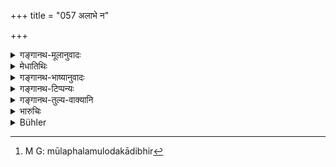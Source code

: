 +++
title = "057 अलाभे न"

+++

<details><summary>गङ्गानथ-मूलानुवादः</summary>

He shall not be sorry at not obtaining alms; nor shall he rejoice at obtaining it; he shall have only what suffices to sustain his life, and be free from all attachment to his accessories.—(57)
</details>

<details><summary>मेधातिथिः</summary>

ईदृशे काले यदि कुतश्चिन् न लभ्यते तदा **विषादश्** चित्तपरिखेदो न ग्रहीतव्यः । लाभालाभयोर् हर्षविषादौ न ग्राह्यौ । **प्राणयात्रिकी** प्राणधारणार्था **मात्रा** परिमाणं भैक्षस्य । अनेनैतद् दर्शयति । भैक्षासंभवे प्राणयात्रा फलमुलोदकादिभिर्[^१९] अप्य् अपरिगृहीतैः कर्तव्या । **मात्रा** पात्रदण्डादि, तत्र **सङ्गः** प्रयत्नेनोपार्जनम्, ततो **विनिर्गतो** निवृत्तः । अकाम इति यावत् ॥ ६.५७ ॥


[^१९]:
     M G: mūlaphalamulodakādibhir
</details>

<details><summary>गङ्गानथ-भाष्यानुवादः</summary>

If at the stated time he should fail to obtain food, he shall not be ‘*sorry*,’ dejected in mind. He shall not allow grief or joy to overtake him at failing or succeeding to obtain food.

‘*What suffices to sustain his life*.’—This indicates the quantity of food to be begged. What this implies is that in the event of his failing to obtain alms, he shall sustain his life by such fruits, roots and water as do not belong to another person.

‘*Accessories*’— vessels, staff and so forth;—‘*attachment to these*’—*i*. *e*., making special efforts to obtain them;—from this he should he ‘*free*’; that is he shall harbour no longings.—(57)
</details>

<details><summary>गङ्गानथ-टिप्पन्यः</summary>

‘*Mātrā*’—‘Implements, vessels, staff and so forth’ (Medhātithi,
Govindarāja and Kullūka);—‘portion, mouthful’ (Nārāyaṇa and Nandana).

This verse is quoted in *Aparārka*, (p. 963), which explains ‘*mātrā*’
as ‘*upakaraṇadravyam*, accessories’;—and in *Parāśaramādhava* (Ācāra,
p. 563), which explains ‘*mātrā*’ etymologically as ‘*mīyante iti*’, as
meaning ‘objects’; since he is free from attachment to all objects,
therefore he should be neither glad at getting them nor sorry at not
getting them.
</details>

<details><summary>गङ्गानथ-तुल्य-वाक्यानि</summary>

*Mahābhārata* (12.278.10).—‘He shall have only as much as would sustain
his life, and should not care for the obtaining of vessels; he should
not be aggrieved when ho fails to obtain things, nor should he exult at
obtaining them.’

*Vaśiṣṭha* (10-22).—‘He should not be dejected when he obtains nothing,
nor glad when he receives something. He should seek only as much as will
sustain life, without caring for property.’

*Viṣṇu* (96.4).—‘If he does not get alms, he must not be sorry.’
</details>

<details><summary>भारुचिः</summary>

अर्थप्राप्त । । । म् अस्मिन्न् अपि ॥ ६.५७ ॥
</details>

<details><summary>Bühler</summary>

057	Let him not be sorry when he obtains nothing, nor rejoice when he obtains (something), let him (accept) so much only as will sustain life, let him not care about the (quality of his) utensils.
</details>
